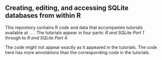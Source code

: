 Creating, editing, and accessing SQLite databases from within R
---------------------------------------------------------------

This repository contains R code and data that accompanies tutorials available at ... .
The tutorials appear in four parts: *R and SQLite Part 1* through to *R and SQLite Part 4*.

The code might not appear exactly as it appeared in the tutorials.  The code here has more annotations than the corresponding code in the tutorials. 

